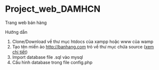 # Project_web_DAMHCN

Trang web bán hàng


Hướng dẫn
1. Clone/Download về thư mục htdocs của xampp hoặc www của wamp
2. Tạo tên miền ảo http://banhang.com trỏ về thư mục chứa source ([xem chi tiết](https://thachpham.com/thu-thuat/cach-them-ten-mien-ao-cho-localhost-voi-xampp.html))
3. Import database file .sql vào mysql
4. Cấu hình database trong file config.php